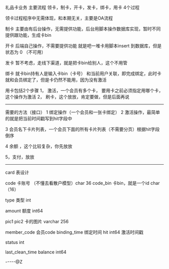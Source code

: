 礼品卡业务
主要流程
领卡，制卡，开卡，发卡，绑卡，用卡 4个过程

领卡过程程序中无需体现，和本期无关，主要是OA流程

制卡
主要由有后台操作，无需提供功能，后台用脚本操作数据库实现，暂时不同提供跟功能，生成卡bin

开卡
后端自己操作，不需要提供功能 就是吧一堆卡用脚本insert 到数据库，但是状态为 0 （不可用）

发卡
暂不考虑，走线下渠道，就是把卡bin给别人，这个不用管

绑卡
就卡bin持有人是输入卡bin（卡号） 和当前用户关联，即完成绑定，此时卡就和会员绑定了，但是卡仍然不能用，因为没有激活

用卡包括2个步骤
 1， 激活，一个会员有多个卡， 要用卡之前必须指定用哪个卡，这个操作为激活
 2， 刷卡，这个放放，肯定要做，但是后面再说
 
 ---------
 
 需要的方法（接口）
 1 绑定操作（一个会员和一张卡绑定）
 2 激活操作，最简单的就是把当前时间戳写到hit字段中
 
 3 会员名下卡片列表，一个会员下面的所有卡片列表（不需要分页）根据hit字段倒序
 
 4 余额 ，这个比较复杂，你先放放
 
 5，支付，放放
 
 ----
 card 表设计
 
 code 卡账号 （不懂去看散户模型）char 36
 code_bin 卡bin，就是一个id char（16）
 
 type 类型 int
 
 amount 额度 int64
 
 pic1
 pic2 卡的图片 varchar 256
 
member_code 会员code 
binding_time 绑定时间
 hit int64 激活时间戳
 
 status int 
 
 last_clean_time 
 balance int64
 
 -----@Z
